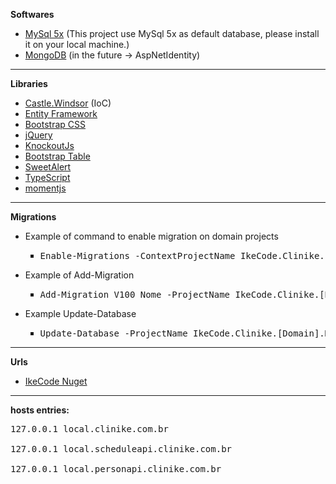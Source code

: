 <b>Softwares</b>
<ul>
	<li><a target="_blank" href="https://dev.mysql.com/downloads/mysql/">MySql 5x</a> (This project use MySql 5x  as default database, please install it on your local machine.)</li>
	<li><a target="_blank" href="http://mongodb.com">MongoDB</a> (in the future -> AspNetIdentity)</li>
</ul>

<hr/>

<b>Libraries</b>
<ul>
	<li><a target="_blank" href="https://github.com/castleproject/Windsor/blob/master/docs/README.md">Castle.Windsor</a> (IoC)</li>
	<li><a target="_blank" href="http://www.asp.net/entity-framework">Entity Framework</a></li>
	<li><a target="_blank" href="http://getbootstrap.com">Bootstrap CSS</a></li>
	<li><a target="_blank" href="http://jquery.com">jQuery</a></li>
	<li><a target="_blank" href="http://knockoutjs.com">KnockoutJs</a></li>
	<li><a target="_blank" href="http://bootstrap-table.wenzhixin.net.cn/documentation/">Bootstrap Table</a></li>
	<li><a target="_blank" href="http://t4t5.github.io/sweetalert/">SweetAlert</a></li>
	<li><a target="_blank" href="https://www.typescriptlang.org/">TypeScript</a></li>
	<li><a target="_blank" href="http://momentjs.com/docs/">momentjs</a></li>
</ul>

<hr/>

<b>Migrations</b>
<ul>
	<li>Example of command to enable migration on domain projects
		<ul style="list-style-type:square">
			<li>
				<pre>Enable-Migrations -ContextProjectName IkeCode.Clinike.[Domain].DataContext -StartUpProjectName IkeCode.Clinike.[Domain].Api -ContextTypeName IkeCode.Clinike.[Domain].DataContext.PersonContext -ProjectName IkeCode.Clinike.[Domain].Migrations</pre>
			</li>
		</ul>
	</li>
	<li>Example of Add-Migration
		<ul style="list-style-type:square">
			<li>
				<pre>Add-Migration V100_Nome -ProjectName IkeCode.Clinike.[Domain].Migrations -StartUpProjectName IkeCode.Clinike.[Domain].Api</pre>
			</li>
		</ul>
	</li>
	<li>Example Update-Database
		<ul style="list-style-type:square">
			<li>
				<pre>Update-Database -ProjectName IkeCode.Clinike.[Domain].Migrations -StartUpProjectName IkeCode.Clinike.[Domain].Api</pre>
			</li>
		</ul>
	</li>
</ul>

<hr/>

<b>Urls</b>
<ul>
	<li>
		<a target="_blank" href="https://www.nuget.org/profiles/IkeCode">IkeCode Nuget</a>
	</li>
</ul>

<hr/>

<b>hosts entries:</b>
<pre>
127.0.0.1 local.clinike.com.br<br/>
127.0.0.1 local.scheduleapi.clinike.com.br<br/>
127.0.0.1 local.personapi.clinike.com.br<br/>
</pre>